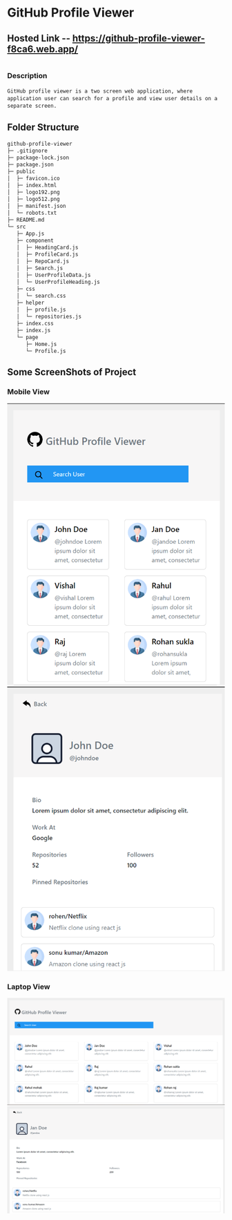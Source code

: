 # GitHub Profile Viewer

## Hosted Link -- https://github-profile-viewer-f8ca6.web.app/

#

### Description

`GitHub profile viewer is a two screen web application, where application user can search for a profile and view user details on a separate screen.`

## Folder Structure

```
github-profile-viewer
├─ .gitignore
├─ package-lock.json
├─ package.json
├─ public
│  ├─ favicon.ico
│  ├─ index.html
│  ├─ logo192.png
│  ├─ logo512.png
│  ├─ manifest.json
│  └─ robots.txt
├─ README.md
└─ src
   ├─ App.js
   ├─ component
   │  ├─ HeadingCard.js
   │  ├─ ProfileCard.js
   │  ├─ RepoCard.js
   │  ├─ Search.js
   │  ├─ UserProfileData.js
   │  └─ UserProfileHeading.js
   ├─ css
   │  └─ search.css
   ├─ helper
   │  ├─ profile.js
   │  └─ repositories.js
   ├─ index.css
   ├─ index.js
   └─ page
      ├─ Home.js
      └─ Profile.js

```

## Some ScreenShots of Project

### Mobile View

![Alt text](githubreadme/1.png)
![Alt text](githubreadme/2.png)

### Laptop View

![Alt text](githubreadme/3.png)
![Alt text](githubreadme/4.png)
